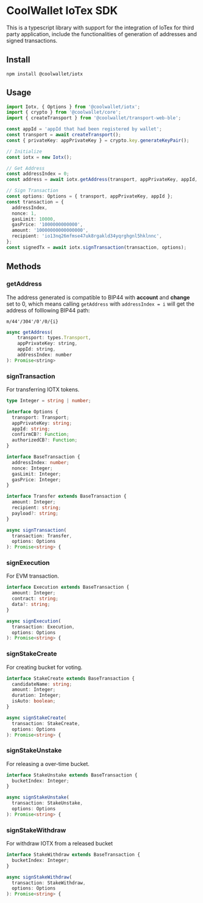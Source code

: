 # CoolWallet IoTex SDK

This is a typescript library with support for the integration of IoTex for third party application, include the functionalities of generation of addresses and signed transactions.

## Install

```shell
npm install @coolwallet/iotx
```

## Usage

```typescript
import Iotx, { Options } from '@coolwallet/iotx';
import { crypto } from '@coolwallet/core';
import { createTransport } from '@coolwallet/transport-web-ble';

const appId = 'appId that had been registered by wallet';
const transport = await createTransport();
const { privateKey: appPrivateKey } = crypto.key.generateKeyPair();

// Initialize
const iotx = new Iotx();

// Get Address
const addressIndex = 0;
const address = await iotx.getAddress(transport, appPrivateKey, appId, addressIndex);

// Sign Transaction
const options: Options = { transport, appPrivateKey, appId };
const transaction = {
  addressIndex,
  nonce: 1,
  gasLimit: 10000,
  gasPrice: '1000000000000',
  amount: '10000000000000000',
  recipient: 'io13nq26mfmse47uk8rgakld34yqrghgnl5hklnnc',
};
const signedTx = await iotx.signTransaction(transaction, options);
```

## Methods

### getAddress

The address generated is compatible to BIP44 with **account** and **change** set to 0, which means calling `getAddress` with `addressIndex = i` will get the address of folllowing BIP44 path:

```none
m/44'/304'/0'/0/{i}
```

```javascript
async getAddress(
    transport: types.Transport,
    appPrivateKey: string,
    appId: string,
    addressIndex: number
): Promise<string>
```

### signTransaction

For transferring IOTX tokens.

```typescript
type Integer = string | number;

interface Options {
  transport: Transport;
  appPrivateKey: string;
  appId: string;
  confirmCB?: Function;
  authorizedCB?: Function;
}

interface BaseTransaction {
  addressIndex: number;
  nonce: Integer;
  gasLimit: Integer;
  gasPrice: Integer;
}

interface Transfer extends BaseTransaction {
  amount: Integer;
  recipient: string;
  payload?: string;
}

async signTransaction(
  transaction: Transfer,
  options: Options
): Promise<string> {
```

### signExecution

For EVM transaction.

```typescript
interface Execution extends BaseTransaction {
  amount: Integer;
  contract: string;
  data?: string;
}

async signExecution(
  transaction: Execution,
  options: Options
): Promise<string> {
```

### signStakeCreate

For creating bucket for voting.

```typescript
interface StakeCreate extends BaseTransaction {
  candidateName: string;
  amount: Integer;
  duration: Integer;
  isAuto: boolean;
}

async signStakeCreate(
  transaction: StakeCreate,
  options: Options
): Promise<string> {
```

### signStakeUnstake

For releasing a over-time bucket.

```typescript
interface StakeUnstake extends BaseTransaction {
  bucketIndex: Integer;
}

async signStakeUnstake(
  transaction: StakeUnstake,
  options: Options
): Promise<string> {
```

### signStakeWithdraw

For withdraw IOTX from a released bucket

```typescript
interface StakeWithdraw extends BaseTransaction {
  bucketIndex: Integer;
}

async signStakeWithdraw(
  transaction: StakeWithdraw,
  options: Options
): Promise<string> {
```
